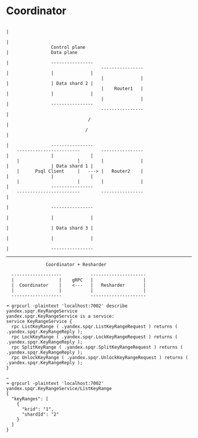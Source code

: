 # Coordinator

                                                                               |
                                                                               |
                     Control plane                                             |                Data plane
                                                                               |                ----------------
                                        ----------------                       |                |              |
                                        |              |                       |                | Data shard 2 |
                                        |    Router1   |                       |                |              |
                                        |              |                       |                ----------------
                                        ----------------                       |
                                   /                                           |
                                  /                                            |
                                                                               |                ----------------
        ------------------------        ----------------                       |                |              |
        |                      |        |              |                       |                | Data shard 1 |
        |      Psql Client     |   ---> |   Router2    |                       |                |              |
        |                      |        |              |                       |                ----------------
        ------------------------        ----------------                       |
                                                                               |                ----------------
                                                                               |                |              |
                                                                               |                | Data shard 3 |
                                                                               |                |              |
                                                                               |                ----------------
--------------------------------------------------------------------------------


                   Coordinator + Resharder

      -------------------           ---------------------
      |                 |    gRPC   |                   |
      |  Coordinator    |    <---   |   Resharder       |
      |                 |           |                   |
      -------------------           ---------------------


```
➜ grpcurl -plaintext 'localhost:7002' describe yandex.spqr.KeyRangeService
yandex.spqr.KeyRangeService is a service:
service KeyRangeService {
  rpc ListKeyRange ( .yandex.spqr.ListKeyRangeRequest ) returns ( .yandex.spqr.KeyRangeReply );
  rpc LockKeyRange ( .yandex.spqr.LockKeyRangeRequest ) returns ( .yandex.spqr.KeyRangeReply );
  rpc SplitKeyRange ( .yandex.spqr.SplitKeyRangeRequest ) returns ( .yandex.spqr.KeyRangeReply );
  rpc UnlockKeyRange ( .yandex.spqr.UnlockKeyRangeRequest ) returns ( .yandex.spqr.KeyRangeReply );
}

~
➜ grpcurl -plaintext 'localhost:7002' yandex.spqr.KeyRangeService/ListKeyRange
{
  "keyRanges": [
    {
      "krid": "1",
      "shardId": "2"
    }
  ]
}
```